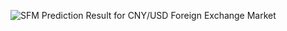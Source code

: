 ![SFM Prediction Result for CNY/USD Foreign Exchange Market](https://github.com/DanielLiangAjj/quantitative_method_project/assets/100398055/3de7bdc8-8d4d-44d3-a5fe-5373693ef4d5)
